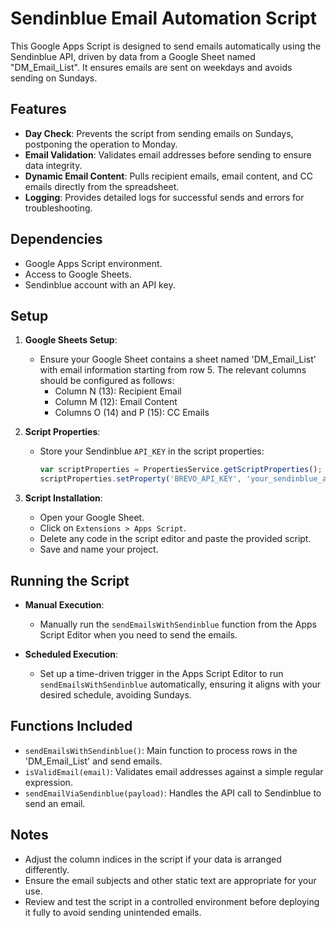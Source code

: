 # Sendinblue Email Automation Script

This Google Apps Script is designed to send emails automatically using the Sendinblue API, driven by data from a Google Sheet named "DM_Email_List". It ensures emails are sent on weekdays and avoids sending on Sundays.

## Features

- **Day Check**: Prevents the script from sending emails on Sundays, postponing the operation to Monday.
- **Email Validation**: Validates email addresses before sending to ensure data integrity.
- **Dynamic Email Content**: Pulls recipient emails, email content, and CC emails directly from the spreadsheet.
- **Logging**: Provides detailed logs for successful sends and errors for troubleshooting.

## Dependencies

- Google Apps Script environment.
- Access to Google Sheets.
- Sendinblue account with an API key.

## Setup

1. **Google Sheets Setup**:
   - Ensure your Google Sheet contains a sheet named 'DM_Email_List' with email information starting from row 5. The relevant columns should be configured as follows:
     - Column N (13): Recipient Email
     - Column M (12): Email Content
     - Columns O (14) and P (15): CC Emails

2. **Script Properties**:
   - Store your Sendinblue `API_KEY` in the script properties:
     ```javascript
     var scriptProperties = PropertiesService.getScriptProperties();
     scriptProperties.setProperty('BREVO_API_KEY', 'your_sendinblue_api_key_here');
     ```

3. **Script Installation**:
   - Open your Google Sheet.
   - Click on `Extensions > Apps Script`.
   - Delete any code in the script editor and paste the provided script.
   - Save and name your project.

## Running the Script

- **Manual Execution**: 
  - Manually run the `sendEmailsWithSendinblue` function from the Apps Script Editor when you need to send the emails.

- **Scheduled Execution**:
  - Set up a time-driven trigger in the Apps Script Editor to run `sendEmailsWithSendinblue` automatically, ensuring it aligns with your desired schedule, avoiding Sundays.

## Functions Included

- `sendEmailsWithSendinblue()`: Main function to process rows in the 'DM_Email_List' and send emails.
- `isValidEmail(email)`: Validates email addresses against a simple regular expression.
- `sendEmailViaSendinblue(payload)`: Handles the API call to Sendinblue to send an email.

## Notes

- Adjust the column indices in the script if your data is arranged differently.
- Ensure the email subjects and other static text are appropriate for your use.
- Review and test the script in a controlled environment before deploying it fully to avoid sending unintended emails.
